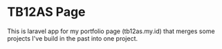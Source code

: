 
# TB12AS Page

This is laravel app for my portfolio page (tb12as.my.id) that merges some projects I've build in the past into one project.

